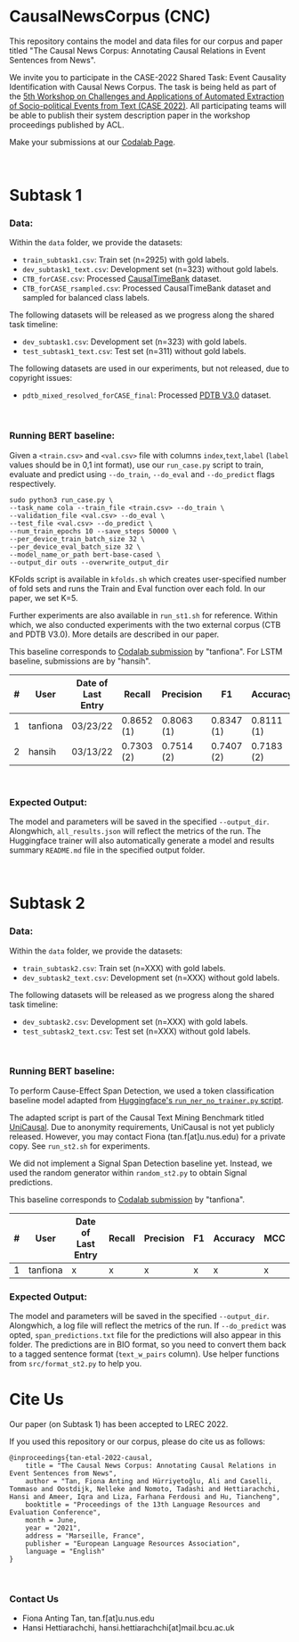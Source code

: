 # CausalNewsCorpus (CNC)
This repository contains the model and data files for our corpus and paper titled "The Causal News Corpus: Annotating Causal Relations in Event Sentences from News". 

We invite you to participate in the CASE-2022 Shared Task: Event Causality Identification with Causal News Corpus. The task is being held as part of the [5th Workshop on Challenges and Applications of Automated Extraction of Socio-political Events from Text (CASE 2022)](https://emw.ku.edu.tr/case-2022/). All participating teams will be able to publish their system description paper in the workshop proceedings published by ACL.

Make your submissions at our [Codalab Page](https://codalab.lisn.upsaclay.fr/competitions/2299).

<br>

# Subtask 1

### Data:
Within the `data` folder, we provide the datasets:
* `train_subtask1.csv`: Train set (n=2925) with gold labels.
* `dev_subtask1_text.csv`: Development set (n=323) without gold labels.
* `CTB_forCASE.csv`: Processed [CausalTimeBank](https://hlt-nlp.fbk.eu/technologies/causal-timebank) dataset.
* `CTB_forCASE_rsampled.csv`: Processed CausalTimeBank dataset and sampled for balanced class labels.

The following datasets will be released as we progress along the shared task timeline:
* `dev_subtask1.csv`: Development set (n=323) with gold labels.
* `test_subtask1_text.csv`: Test set (n=311) without gold labels.

The following datasets are used in our experiments, but not released, due to copyright issues:
* `pdtb_mixed_resolved_forCASE_final`: Processed [PDTB V3.0](https://catalog.ldc.upenn.edu/LDC2019T05) dataset.

<br>

### Running BERT baseline:
Given a `<train.csv>` and `<val.csv>` file with columns `index`,`text`,`label` (`label` values should be in 0,1 int format), use our `run_case.py` script to train, evaluate and predict using `--do_train`, `--do_eval` and `--do_predict` flags respectively.

```
sudo python3 run_case.py \
--task_name cola --train_file <train.csv> --do_train \
--validation_file <val.csv> --do_eval \
--test_file <val.csv> --do_predict \
--num_train_epochs 10 --save_steps 50000 \
--per_device_train_batch_size 32 \
--per_device_eval_batch_size 32 \
--model_name_or_path bert-base-cased \
--output_dir outs --overwrite_output_dir
```

KFolds script is available in `kfolds.sh` which creates user-specified number of fold sets and runs the Train and Eval function over each fold. In our paper, we set K=5.

Further experiments are also available in `run_st1.sh` for reference. Within which, we also conducted experiments with the two external corpus (CTB and PDTB V3.0). More details are described in our paper.

This baseline corresponds to [Codalab submission](https://codalab.lisn.upsaclay.fr/competitions/2299#results) by "tanfiona". For LSTM baseline, submissions are by "hansih".


| # | User     | Date of Last Entry | Recall     | Precision  | F1         | Accuracy   | MCC        |
|:-:|----------|--------------------|------------|------------|------------|------------|------------|
| 1 | tanfiona | 03/23/22           | 0.8652 (1) | 0.8063 (1) | 0.8347 (1) | 0.8111 (1) | 0.6172 (1) |
| 2 | hansih   | 03/13/22           | 0.7303 (2) | 0.7514 (2) | 0.7407 (2) | 0.7183 (2) | 0.4326 (2) |

<br>

### Expected Output:
The model and parameters will be saved in the specified `--output_dir`. Alongwhich, `all_results.json` will reflect the metrics of the run. The Huggingface trainer will also automatically generate a model and results summary `README.md` file in the specified output folder.

<br>

# Subtask 2
### Data:
Within the `data` folder, we provide the datasets:
* `train_subtask2.csv`: Train set (n=XXX) with gold labels.
* `dev_subtask2_text.csv`: Development set (n=XXX) without gold labels.

The following datasets will be released as we progress along the shared task timeline:
* `dev_subtask2.csv`: Development set (n=XXX) with gold labels.
* `test_subtask2_text.csv`: Test set (n=XXX) without gold labels.

<br>

### Running BERT baseline:
To perform Cause-Effect Span Detection, we used a token classification baseline model adapted from [Huggingface's `run_ner_no_trainer.py` script](https://github.com/huggingface/transformers/blob/master/examples/pytorch/token-classification/run_ner_no_trainer.py). 

The adapted script is part of the Causal Text Mining Benchmark titled [UniCausal](https://github.com/tanfiona/UniCausal). Due to anonymity requirements, UniCausal is not yet publicly released. However, you may contact Fiona (tan.f[at]u.nus.edu) for a private copy. See `run_st2.sh` for experiments.

We did not implement a Signal Span Detection baseline yet. Instead, we used the random generator within `random_st2.py` to obtain Signal predictions.

This baseline corresponds to [Codalab submission](https://codalab.lisn.upsaclay.fr/competitions/2299#results) by "tanfiona".

| # | User     | Date of Last Entry | Recall  | Precision  | F1  | Accuracy  | MCC  |
|:-:|----------|--------------------|---------|------------|-----|-----------|------|
| 1 | tanfiona | x                  | x       | x          | x   | x         | x    |

### Expected Output:
The model and parameters will be saved in the specified `--output_dir`. Alongwhich, a log file will reflect the metrics of the run. If `--do_predict` was opted, `span_predictions.txt` file for the predictions will also appear in this folder. The predictions are in BIO format, so you need to convert them back to a tagged sentence format (`text_w_pairs` column). Use helper functions from `src/format_st2.py` to help you.

# Cite Us
Our paper (on Subtask 1) has been accepted to LREC 2022. 

If you used this repository or our corpus, please do cite us as follows:
```
@inproceedings{tan-etal-2022-causal,
    title = "The Causal News Corpus: Annotating Causal Relations in Event Sentences from News",
    author = "Tan, Fiona Anting and Hürriyetoğlu, Ali and Caselli, Tommaso and Oostdijk, Nelleke and Nomoto, Tadashi and Hettiarachchi, Hansi and Ameer, Iqra and Liza, Farhana Ferdousi and Hu, Tiancheng",
    booktitle = "Proceedings of the 13th Language Resources and Evaluation Conference",
    month = June,
    year = "2021",
    address = "Marseille, France",
    publisher = "European Language Resources Association",
    language = "English"
}
```

<br>

### Contact Us
* Fiona Anting Tan, tan.f[at]u.nus.edu
* Hansi Hettiarachchi, hansi.hettiarachchi[at]mail.bcu.ac.uk
